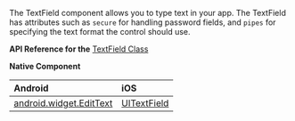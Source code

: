 The TextField component allows you to type text in your app. The TextField has attributes such as `secure` for handling password fields, and `pipes` for specifying the text format the control should use.

**API Reference for the** [TextField Class](http://docs.nativescript.org/api-reference/modules/_ui_text_field_.html)

**Native Component**

| Android               | iOS      |
|:----------------------|:---------|
| [android.widget.EditText](http://developer.android.com/reference/android/widget/EditText.html) | [UITextField](https://developer.apple.com/library/ios/documentation/UIKit/Reference/UITextField_Class/) |
